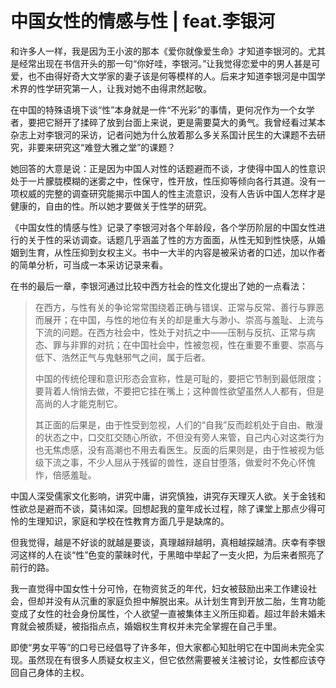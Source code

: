 # 中国女性的情感与性 | feat.李银河

和许多人一样，我是因为王小波的那本《爱你就像爱生命》才知道李银河的。尤其是经常出现在书信开头的那一句“你好哇，李银河。”让我觉得恋爱中的男人甚是可爱，也不由得好奇大文学家的妻子该是何等模样的人。后来才知道李银河是中国学术界的性学研究第一人，让我对她不由得肃然起敬。

在中国的特殊语境下谈“性”本身就是一件“不光彩”的事情，更何况作为一个女学者，要把它掰开了揉碎了放到台面上来说，更是需要莫大的勇气。我曾经看过某本杂志上对李银河的采访，记者问她为什么放着那么多关系国计民生的大课题不去研究，非要来研究这“难登大雅之堂”的课题？

她回答的大意是说：正是因为中国人对性的话题避而不谈，才使得中国人的性意识处于一片朦胧模糊的迷雾之中，性保守，性开放，性压抑等倾向各行其道。没有一项权威的完整的调查研究能揭示中国人的性主流意识，没有人告诉中国人怎样才是健康的，自由的性。所以她才要做关于性学的研究。

《中国女性的情感与性》记录了李银河对各个年龄段，各个学历阶层的中国女性进行的关于性的采访调查。话题几乎涵盖了性的方方面面，从性无知到性快感，从婚姻到生育，从性压抑到女权主义。书中一大半的内容是被采访者的口述，加以作者的简单分析，可当成一本采访记录来看。

在书的最后一章，李银河通过比较中西方社会的性文化提出了她的一点看法：

> 在西方，与性有关的争论常常围绕着正确与错误、正常与反常、善行与罪恶而展开；在中国，与性的地位有关的却是重大与渺小、崇高与羞耻、上流与下流的问题。在西方社会中，性处于对抗之中——压制与反抗、正常与病态、罪与非罪的对抗；在中国社会中，性被忽视，性在重要不重要、崇高与低下、浩然正气与鬼魅邪气之间，属于后者。
> 
> 中国的传统伦理和意识形态会宣称，性是可耻的，要把它节制到最低限度；要背着人悄悄去做，不要把它挂在嘴上；这种兽性欲望虽然人人都有，但是高尚的人才能克制它。
> 
> 其正面的后果是，由于性受到忽视，人们的“自我”反而趁机处于自由、散漫的状态之中，口交肛交随心所欲，不但没有旁人来管，自己内心对这类行为也无焦虑感，没有高潮也不用去看医生。反面的后果则是，由于性被视为低级下流之事，不少人屈从于残留的兽性，遂自甘堕落，做爱时不免心怀愧怍，倍感羞耻。


中国人深受儒家文化影响，讲究中庸，讲究慎独，讲究存天理灭人欲。关于金钱和性欲总是避而不谈，莫讳如深。回想起我的童年成长过程，除了课堂上那点少得可怜的生理知识，家庭和学校在性教育方面几乎是缺席的。

但我觉得，越是不好谈的就越是要谈，真理越辩越明，真相越探越清。庆幸有李银河这样的人在谈“性”色变的蒙昧时代，于黑暗中举起了一支火把，为后来者照亮了前行的路。

我一直觉得中国女性十分可怜，在物资贫乏的年代，妇女被鼓励出来工作建设社会，但却并没有从沉重的家庭负担中解脱出来。从计划生育到开放二胎，生育功能变成了女性的社会身份属性，个人欲望一直被集体主义所压抑着。超过年龄未婚未育就会被质疑，被指指点点，婚姻权生育权并未完全掌握在自己手里。

即使“男女平等”的口号已经倡导了许多年，但大家都心知肚明它在中国尚未完全实现。虽然现在有很多人质疑女权主义，但它依然需要被关注被讨论，女性都应该夺回自己身体的主权。
